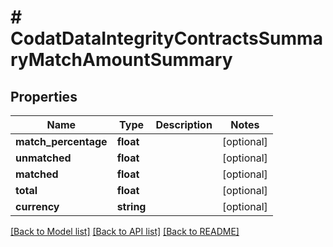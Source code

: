 # # CodatDataIntegrityContractsSummaryMatchAmountSummary

## Properties

Name | Type | Description | Notes
------------ | ------------- | ------------- | -------------
**match_percentage** | **float** |  | [optional]
**unmatched** | **float** |  | [optional]
**matched** | **float** |  | [optional]
**total** | **float** |  | [optional]
**currency** | **string** |  | [optional]

[[Back to Model list]](../../README.md#models) [[Back to API list]](../../README.md#endpoints) [[Back to README]](../../README.md)
